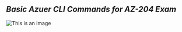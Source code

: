 ## *Basic Azuer CLI Commands for AZ-204 Exam*
![This is an image](https://tenor.com/view/test-typing-codes-gif-15828752)


